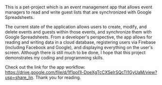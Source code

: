 
This is a pet-project which is an event management app that allows event managers to read and write guest lists that are synchronized with Google Spreadsheets. 

The current state of the application allows users to create, modify, and delete events and guests within those events, and synchronize them with Google Spreadsheets. 
From a developer's perspective, the app allows for reading and writing data in a cloud database, registering users via Firebase (including Facebook and Google), and displaying everything on the user's screen. 
Although there is still much to be done, I hope that this project demonstrates my coding and programming skills.

Check out the link for the app workflow: https://drive.google.com/file/d/1f1poI1l-DoeXgTcCXSelrSQcTI1GyUaM/view?usp=share_lin. Thank you for reading.


